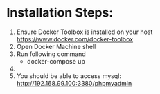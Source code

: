 # Installation Steps:
1. Ensure Docker Toolbox is installed on your host <br>
     https://www.docker.com/docker-toolbox
2. Open Docker Machine shell
3. Run following command
   - docker-compose up
4.   
5. You should be able to access mysql: http://192.168.99.100:3380/phpmyadmin
   
